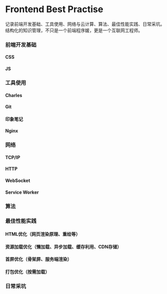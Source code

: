 # Frontend Best Practise
记录前端开发基础、工具使用、网络与云计算、算法、最佳性能实践、日常采坑。结构化的知识管理，不只是一个前端程序媛，更是一个互联网工程师。

### 前端开发基础
#### CSS
#### JS


### 工具使用
#### Charles
#### Git
#### 印象笔记
#### Nginx

### 网络
#### TCP/IP
#### HTTP
#### WebSocket
#### Service Worker

### 算法

### 最佳性能实践
#### HTML优化（网页渲染原理、重绘等）
#### 资源加载优化（懒加载、异步加载、缓存利用、CDN存储）
#### 首屏优化（骨架屏、服务端渲染）
#### 打包优化（按需加载）

### 日常采坑
